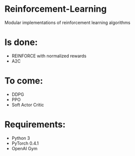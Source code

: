 # Reinforcement-Learning
Modular implementations of reinforcement learning algorithms

# Is done:
- REINFORCE with normalized rewards
- A2C

# To come:
- DDPG
- PPO
- Soft Actor Critic

# Requirements:
- Python 3
- PyTorch 0.4.1
- OpenAI Gym
